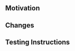 ## Motivation

<!-- Why are you making this change, what problem does it solve? Include links to relevant issues -->

## Changes

<!-- What does this change exactly? Include relevant screenshots, videos, links -->

## Testing Instructions

<!-- How can the reviewer confirm these changes do what you say they do? -->
